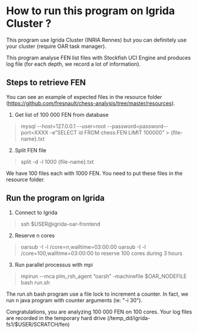 How to run this program on Igrida Cluster ?
===================

This program use Igrida Cluster (INRIA Rennes) but you can definitely use your cluster (require OAR task manager).

This program analyse FEN list files with Stockfish UCI Engine and produces log file (for each depth, we record a lot of information).

## Steps to retrieve FEN ##

You can see an example of expected files in the resource folder (https://github.com/fresnault/chess-analysis/tree/master/resources).

 1. Get list of 100 000 FEN from database
> mysql --host=127.0.0.1 --user=root --password=password--port=XXXX -e”SELECT id FROM chess.FEN LIMIT 100000” > {file-name}.txt

 2. Split FEN file
> split -d -l 1000 {file-name}.txt

We have 100 files each with 1000 FEN. You need to put these files in the resource folder.

## Run the program on Igrida ##

 1. Connect to Igrida
> ssh $USER@igrida-oar-frontend

 2. Reserve n cores
> oarsub -I -l /core=n,walltime=03:00:00
> oarsub -I -l /core=100,walltime=03:00:00 to reserve 100 cores during 3 hours

 3. Run parallel processus with mpi
> mpirun --mca plm_rsh_agent “oarsh” -machinefile $OAR_NODEFILE bash run.sh

The run.sh bash program use a file lock to increment a counter. In fact, we run n java program with counter arguments (ie: "-i 30").

Congratulations, you are analyzing 100 000 FEN on 100 cores.
Your log files are recorded in the temporary hard drive (/temp_dd/igrida-fs1/$USER/SCRATCH/fen)
